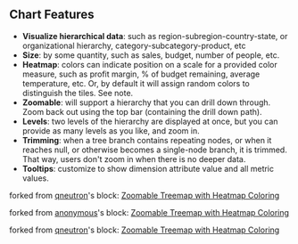 ## Chart Features
* **Visualize hierarchical data**: such as region-subregion-country-state, or organizational hierarchy, category-subcategory-product, etc
* **Size**: by some quantity, such as sales, budget, number of people, etc.
* **Heatmap**: colors can indicate position on a scale for a provided color measure, such as profit margin, % of budget remaining, average temperature, etc. Or, by default it will assign random colors to distinguish the tiles. See note.
* **Zoomable**: will support a hierarchy that you can drill down through. Zoom back out using the top bar (containing the drill down path).
* **Levels**: two levels of the hierarchy are displayed at once, but you can provide as many levels as you like, and zoom in.
* **Trimming**: when a tree branch contains repeating nodes, or when it reaches null, or otherwise becomes a single-node branch, it is trimmed. That way, users don't zoom in when there is no deeper data.
* **Tooltips**: customize to show dimension attribute value and all metric values.

forked from <a href='http://bl.ocks.org/qneutron/'>qneutron</a>'s block: <a href='http://bl.ocks.org/qneutron/f59cad04e88fca035c4e2c35f7c7d956'>Zoomable Treemap with Heatmap Coloring</a>

forked from <a href='http://bl.ocks.org/anonymous/'>anonymous</a>'s block: <a href='http://bl.ocks.org/anonymous/a7880e20fa50ed0dd5a3273bc3fe3d13'>Zoomable Treemap with Heatmap Coloring</a>

forked from <a href='http://bl.ocks.org/qneutron/'>qneutron</a>'s block: <a href='http://bl.ocks.org/qneutron/9f77e33b53f57a99e896965173d1b7af'>Zoomable Treemap with Heatmap Coloring</a>